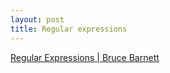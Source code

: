 ```yaml
---
layout: post
title: Regular expressions
---
```


[Regular Expressions \| Bruce Barnett](https://www.grymoire.com/Unix/Regular.html)